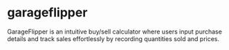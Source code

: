 # garageflipper
 GarageFlipper is an intuitive buy/sell calculator where users input purchase details and track sales effortlessly by recording quantities sold and prices.
